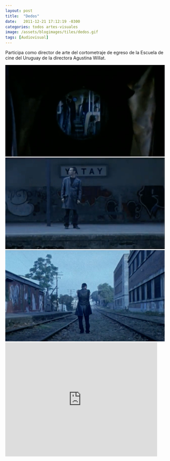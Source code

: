```yaml
---
layout: post
title:  "Dedos"
date:   2011-12-21 17:12:19 -0300
categories: todos artes-visuales
image: /assets/blogimages/tiles/dedos.gif
tags: [Audiovisual]
---
```

Participa como director de arte del cortometraje de egreso de la Escuela de cine del Uruguay de la directora Agustina Willat. 

<img class="post-image-full" src="/assets/blogimages/dedos-1.jpg">
<img class="post-image-full" src="/assets/blogimages/dedos-2.jpg">
<img class="post-image-full" src="/assets/blogimages/dedos-3.jpg">
<iframe src="https://player.vimeo.com/video/63912629?h=624d85c4f4" width="480" height="360" frameborder="0" allow="autoplay; fullscreen; picture-in-picture" allowfullscreen></iframe>